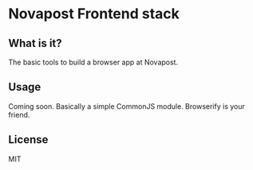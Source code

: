 # Novapost Frontend stack

## What is it?

The basic tools to build a browser app at Novapost.

## Usage

Coming soon. Basically a simple CommonJS module. Browserify is your friend.

## License

MIT

